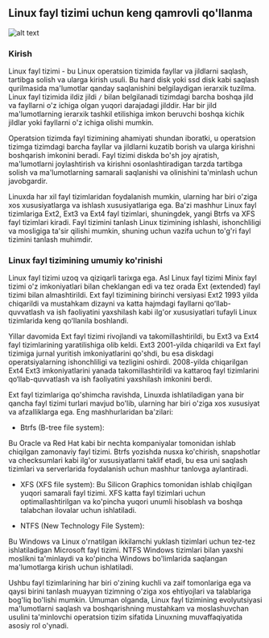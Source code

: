 ## Linux fayl tizimi uchun keng qamrovli qo'llanma

![alt text](https://cdn.mos.cms.futurecdn.net/DCLGUx4ks428XWdHvrX93m-1200-80.jpg)

### Kirish

Linux fayl tizimi - bu Linux operatsion tizimida fayllar va jildlarni saqlash, tartibga solish va ularga kirish usuli. Bu hard disk yoki ssd disk kabi saqlash qurilmasida ma'lumotlar qanday saqlanishini belgilaydigan ierarxik tuzilma. Linux fayl tizimida ildiz jildi `/` bilan belgilanadi tizimdagi barcha boshqa jild va fayllarni o'z ichiga olgan yuqori darajadagi jilddir. Har bir jild ma'lumotlarning ierarxik tashkil etilishiga imkon beruvchi boshqa kichik jildlar yoki fayllarni o'z ichiga olishi mumkin.

Operatsion tizimda fayl tizimining ahamiyati shundan iboratki, u operatsion tizimga tizimdagi barcha fayllar va jildlarni kuzatib borish va ularga kirishni boshqarish imkonini beradi. Fayl tizimi diskda bo'sh joy ajratish, ma'lumotlarni joylashtirish va kirishni osonlashtiradigan tarzda tartibga solish va ma'lumotlarning samarali saqlanishi va olinishini ta'minlash uchun javobgardir.

Linuxda har xil fayl tizimlaridan foydalanish mumkin, ularning har biri o'ziga xos xususiyatlarga va ishlash xususiyatlariga ega. Ba'zi mashhur Linux fayl tizimlariga Ext2, Ext3 va Ext4 fayl tizimlari, shuningdek, yangi Btrfs va XFS fayl tizimlari kiradi. Fayl tizimini tanlash Linux tizimining ishlashi, ishonchliligi va mosligiga ta'sir qilishi mumkin, shuning uchun vazifa uchun to'g'ri fayl tizimini tanlash muhimdir.

### Linux fayl tizimining umumiy ko'rinishi


Linux fayl tizimi uzoq va qiziqarli tarixga ega. Asl Linux fayl tizimi Minix fayl tizimi o'z imkoniyatlari bilan cheklangan edi va tez orada Ext (extended) fayl tizimi bilan almashtirildi. Ext fayl tizimining birinchi versiyasi Ext2 1993 yilda chiqarildi va mustahkam dizayni va katta hajmdagi fayllarni qoʻllab-quvvatlash va ish faoliyatini yaxshilash kabi ilg'or xususiyatlari tufayli Linux tizimlarida keng qoʻllanila boshlandi.

Yillar davomida Ext fayl tizimi rivojlandi va takomillashtirildi, bu Ext3 va Ext4 fayl tizimlarining yaratilishiga olib keldi. Ext3 2001-yilda chiqarildi va Ext fayl tizimiga jurnal yuritish imkoniyatlarini qo'shdi, bu esa diskdagi operatsiyalarning ishonchliligi va tezligini oshirdi. 2008-yilda chiqarilgan Ext4 Ext3 imkoniyatlarini yanada takomillashtirildi va kattaroq fayl tizimlarini qo‘llab-quvvatlash va ish faoliyatini yaxshilash imkonini berdi.

Ext fayl tizimlariga qo'shimcha ravishda, Linuxda ishlatiladigan yana bir qancha fayl tizimi turlari mavjud bo'lib, ularning har biri o'ziga xos xususiyat va afzalliklarga ega. Eng mashhurlaridan ba'zilari:

* Btrfs (B-tree file system):

Bu Oracle va Red Hat kabi bir nechta kompaniyalar tomonidan ishlab chiqilgan zamonaviy fayl tizimi. Btrfs yozishda nusxa ko'chirish, snapshotlar va checksumlari kabi ilg'or xususiyatlarni taklif etadi, bu esa uni saqlash tizimlari va serverlarida foydalanish uchun mashhur tanlovga aylantiradi.

* XFS (XFS file system):
Bu Silicon Graphics tomonidan ishlab chiqilgan yuqori samarali fayl tizimi. XFS katta fayl tizimlari uchun optimallashtirilgan va ko'pincha yuqori unumli hisoblash va boshqa talabchan ilovalar uchun ishlatiladi.

* NTFS (New Technology File System):

Bu Windows va Linux o'rnatilgan ikkilamchi yuklash tizimlari uchun tez-tez ishlatiladigan Microsoft fayl tizimi. NTFS Windows tizimlari bilan yaxshi moslikni ta'minlaydi va ko'pincha Windows bo'limlarida saqlangan ma'lumotlarga kirish uchun ishlatiladi.

Ushbu fayl tizimlarining har biri o'zining kuchli va zaif tomonlariga ega va qaysi birini tanlash muayyan tizimning o'ziga xos ehtiyojlari va talablariga bog'liq bo'lishi mumkin. Umuman olganda, Linux fayl tizimining evolyutsiyasi ma'lumotlarni saqlash va boshqarishning mustahkam va moslashuvchan usulini ta'minlovchi operatsion tizim sifatida Linuxning muvaffaqiyatida asosiy rol o'ynadi.